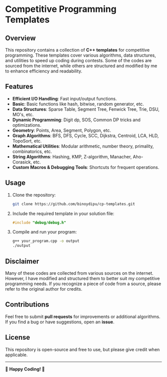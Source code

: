 # Competitive Programming Templates

## Overview
This repository contains a collection of **C++ templates** for competitive programming. These templates cover various algorithms, data structures, and utilities to speed up coding during contests. Some of the codes are sourced from the internet, while others are structured and modified by me to enhance efficiency and readability.

## Features
- **Efficient I/O Handling**: Fast input/output functions.
- **Basic**: Basic functions like hash, bitwise, random generator, etc.
- **Data Structures**: Sparse Table, Segment Tree, Fenwick Tree, Trie, DSU, MO's, etc.
- **Dynamic Programming**: Digit dp, SOS, Common DP tricks and optimizations.
- **Geometry**: Points, Area, Segment, Polygon, etc.
- **Graph Algorithms**: BFS, DFS, Cycle, SCC, Dijkstra, Centroid, LCA, HLD, TopoSort, etc.
- **Mathematical Utilities**: Modular arithmetic, number theory, primality, combinatorics, etc.
- **String Algorithms**: Hashing, KMP, Z-algorithm, Manacher, Aho-Corasick, etc.
- **Custom Macros & Debugging Tools**: Shortcuts for frequent operations.


## Usage
1. Clone the repository:
   ```sh
   git clone https://github.com/binoydipu/cp-templates.git
   ```
2. Include the required template in your solution file:
   ```cpp
   #include "debug/debug.h"
   ```
3. Compile and run your program:
   ```sh
   g++ your_program.cpp -o output
   ./output
   ```

## Disclaimer
Many of these codes are collected from various sources on the internet. However, I have modified and structured them to better suit my competitive programming needs. If you recognize a piece of code from a source, please refer to the original author for credits.

## Contributions
Feel free to submit **pull requests** for improvements or additional algorithms. If you find a bug or have suggestions, open an **issue**.

## License
This repository is open-source and free to use, but please give credit when applicable.

---
📌 **Happy Coding! 🚀**
